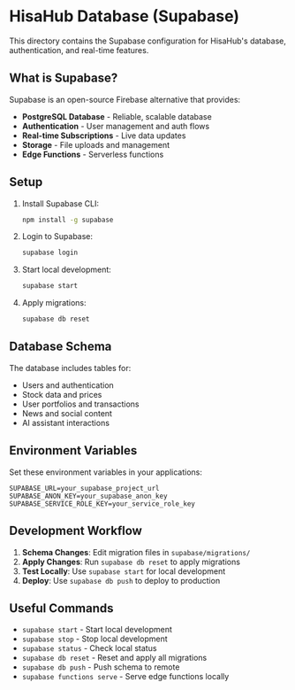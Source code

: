 # HisaHub Database (Supabase)

This directory contains the Supabase configuration for HisaHub's database, authentication, and real-time features.

## What is Supabase?

Supabase is an open-source Firebase alternative that provides:
- **PostgreSQL Database** - Reliable, scalable database
- **Authentication** - User management and auth flows
- **Real-time Subscriptions** - Live data updates
- **Storage** - File uploads and management
- **Edge Functions** - Serverless functions

## Setup

1. Install Supabase CLI:
   ```bash
   npm install -g supabase
   ```

2. Login to Supabase:
   ```bash
   supabase login
   ```

3. Start local development:
   ```bash
   supabase start
   ```

4. Apply migrations:
   ```bash
   supabase db reset
   ```

## Database Schema

The database includes tables for:
- Users and authentication
- Stock data and prices
- User portfolios and transactions
- News and social content
- AI assistant interactions

## Environment Variables

Set these environment variables in your applications:

```env
SUPABASE_URL=your_supabase_project_url
SUPABASE_ANON_KEY=your_supabase_anon_key
SUPABASE_SERVICE_ROLE_KEY=your_service_role_key
```

## Development Workflow

1. **Schema Changes**: Edit migration files in `supabase/migrations/`
2. **Apply Changes**: Run `supabase db reset` to apply migrations
3. **Test Locally**: Use `supabase start` for local development
4. **Deploy**: Use `supabase db push` to deploy to production

## Useful Commands

- `supabase start` - Start local development
- `supabase stop` - Stop local development
- `supabase status` - Check local status
- `supabase db reset` - Reset and apply all migrations
- `supabase db push` - Push schema to remote
- `supabase functions serve` - Serve edge functions locally 